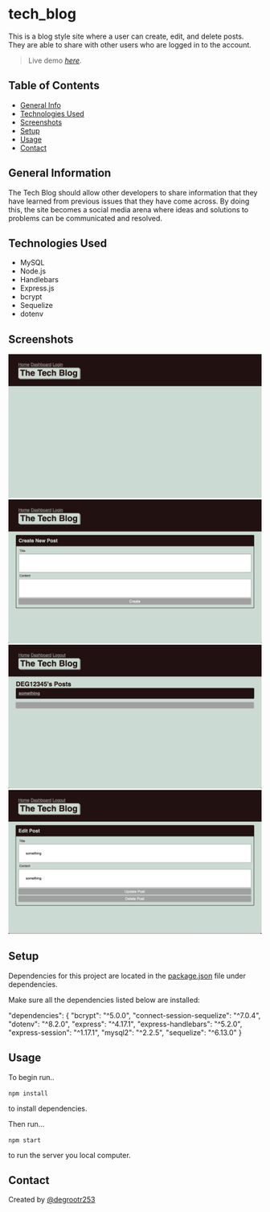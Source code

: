 # tech_blog

This is a blog style site where a user can create, edit, and delete posts. They are able to share with other users who are logged in to the account.
> Live demo [_here_](https://tech-blog253.herokuapp.com/). <!-- If you have the project hosted somewhere, include the link here. -->

## Table of Contents
* [General Info](#general-information)
* [Technologies Used](#technologies-used)
* [Screenshots](#screenshots)
* [Setup](#setup)
* [Usage](#usage)
* [Contact](#contact)
<!-- * [License](#license) -->


## General Information
The Tech Blog should allow other developers to share information that they have learned from previous issues that they have come across. By doing this, the site becomes a social media arena where ideas and solutions to problems can be communicated and resolved.
<!-- You don't have to answer all the questions - just the ones relevant to your project. -->


## Technologies Used
- MySQL 
- Node.js 
- Handlebars
- Express.js
- bcrypt
- Sequelize
- dotenv


<!-- ## Features
List the ready features here:
- Awesome feature 1
- Awesome feature 2
- Awesome feature 3 -->


## Screenshots
![Screenshot 1](./img/screenshot1.png)
![Screenshot 2](./img/screenshot2.png)
![Screenshot 3](./img/screenshot3.png)
![Screenshot 3](./img/screenshot4.png)
<!-- If you have screenshots you'd like to share, include them here. -->


## Setup
Dependencies for this project are located in the [package.json](package.json) file under dependencies.

Make sure all the dependencies listed below are installed:

"dependencies": {
    "bcrypt": "^5.0.0",
    "connect-session-sequelize": "^7.0.4",
    "dotenv": "^8.2.0",
    "express": "^4.17.1",
    "express-handlebars": "^5.2.0",
    "express-session": "^1.17.1",
    "mysql2": "^2.2.5",
    "sequelize": "^6.13.0"
  }

## Usage
To begin run..

 `npm install`

 to install dependencies.

 Then run... 

 `npm start`

 to run the server you local computer.


<!-- ## Project Status
Project is: _in progress_ / _complete_ / _no longer being worked on_. If you are no longer working on it, provide reasons why.


## Room for Improvement
Include areas you believe need improvement / could be improved. Also add TODOs for future development.

Room for improvement:
- Improvement to be done 1
- Improvement to be done 2

To do:
- Feature to be added 1
- Feature to be added 2 -->


<!-- ## Acknowledgements
Give credit here.
- This project was inspired by...
- This project was based on [this tutorial](https://www.example.com).
- Many thanks to... -->


## Contact
Created by [@degrootr253](https://github.com/degrootr253) 


<!-- Optional -->
<!-- ## License -->
<!-- This project is open source and available under the [... License](). -->

<!-- You don't have to include all sections - just the one's relevant to your project -->
